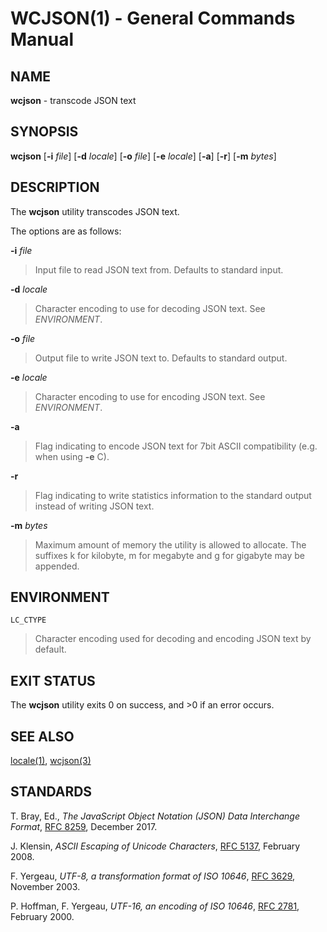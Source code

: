 # WCJSON(1) - General Commands Manual

## NAME

**wcjson** - transcode JSON text

## SYNOPSIS

**wcjson**
\[**-i**&nbsp;*file*]
\[**-d**&nbsp;*locale*]
\[**-o**&nbsp;*file*]
\[**-e**&nbsp;*locale*]
\[**-a**]
\[**-r**]
\[**-m**&nbsp;*bytes*]

## DESCRIPTION

The
**wcjson**
utility transcodes JSON text.

The options are as follows:

**-i** *file*

> Input file to read JSON text from.
> Defaults to standard input.

**-d** *locale*

> Character encoding to use for decoding JSON text.
> See
> *ENVIRONMENT*.

**-o** *file*

> Output file to write JSON text to.
> Defaults to standard output.

**-e** *locale*

> Character encoding to use for encoding JSON text.
> See
> *ENVIRONMENT*.

**-a**

> Flag indicating to encode JSON text for 7bit ASCII compatibility (e.g. when
> using
> **-e**
> C).

**-r**

> Flag indicating to write statistics information to the standard output
> instead of writing JSON text.

**-m** *bytes*

> Maximum amount of memory the utility is allowed to allocate.
> The suffixes k for kilobyte, m for megabyte and g for gigabyte may be appended.

## ENVIRONMENT

`LC_CTYPE`

> Character encoding used for decoding and encoding JSON text by default.

## EXIT STATUS

The **wcjson** utility exits&#160;0 on success, and&#160;&gt;0 if an error occurs.

## SEE ALSO

[locale(1)](https://man.openbsd.org/locale),
[wcjson(3)](wcjson.3.md)

## STANDARDS

T. Bray, Ed.,
*The JavaScript Object Notation (JSON) Data Interchange Format*,
[RFC 8259](http://www.rfc-editor.org/rfc/rfc8259.html),
December 2017.

J. Klensin,
*ASCII Escaping of Unicode Characters*,
[RFC 5137](http://www.rfc-editor.org/rfc/rfc5137.html),
February 2008.

F. Yergeau,
*UTF-8, a transformation format of ISO 10646*,
[RFC 3629](http://www.rfc-editor.org/rfc/rfc3629.html),
November 2003.

P. Hoffman,
F. Yergeau,
*UTF-16, an encoding of ISO 10646*,
[RFC 2781](http://www.rfc-editor.org/rfc/rfc2781.html),
February 2000.
